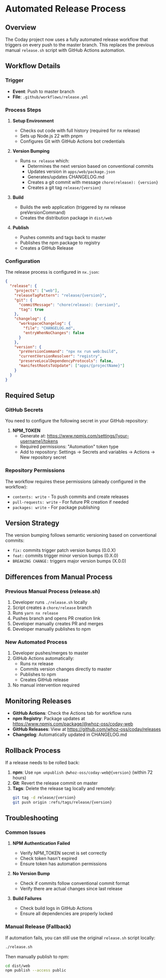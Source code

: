 # Automated Release Process

## Overview

The Coday project now uses a fully automated release workflow that triggers on every push to the master branch. This replaces the previous manual `release.sh` script with GitHub Actions automation.

## Workflow Details

### Trigger
- **Event**: Push to master branch
- **File**: `.github/workflows/release.yml`

### Process Steps

1. **Setup Environment**
   - Checks out code with full history (required for nx release)
   - Sets up Node.js 22 with pnpm
   - Configures Git with GitHub Actions bot credentials

2. **Version Bumping**
   - Runs `nx release` which:
     - Determines the next version based on conventional commits
     - Updates version in `apps/web/package.json`
     - Generates/updates CHANGELOG.md
     - Creates a git commit with message `chore(release): {version}`
     - Creates a git tag `release/{version}`

3. **Build**
   - Builds the web application (triggered by nx release preVersionCommand)
   - Creates the distribution package in `dist/web`

4. **Publish**
   - Pushes commits and tags back to master
   - Publishes the npm package to registry
   - Creates a GitHub Release

### Configuration

The release process is configured in `nx.json`:

```json
{
  "release": {
    "projects": ["web"],
    "releaseTagPattern": "release/{version}",
    "git": {
      "commitMessage": "chore(release): {version}",
      "tag": true
    },
    "changelog": {
      "workspaceChangelog": {
        "file": "CHANGELOG.md",
        "entryWhenNoChanges": false
      }
    },
    "version": {
      "preVersionCommand": "npx nx run web:build",
      "currentVersionResolver": "registry",
      "preserveLocalDependencyProtocols": false,
      "manifestRootsToUpdate": ["apps/{projectName}"]
    }
  }
}
```

## Required Setup

### GitHub Secrets

You need to configure the following secret in your GitHub repository:

1. **NPM_TOKEN**
   - Generate at: https://www.npmjs.com/settings/[your-username]/tokens
   - Required permissions: "Automation" token type
   - Add to repository: Settings → Secrets and variables → Actions → New repository secret

### Repository Permissions

The workflow requires these permissions (already configured in the workflow):
- `contents: write` - To push commits and create releases
- `pull-requests: write` - For future PR creation if needed
- `packages: write` - For package publishing

## Version Strategy

The version bumping follows semantic versioning based on conventional commits:
- `fix:` commits trigger patch version bumps (0.0.X)
- `feat:` commits trigger minor version bumps (0.X.0)
- `BREAKING CHANGE:` triggers major version bumps (X.0.0)

## Differences from Manual Process

### Previous Manual Process (release.sh)
1. Developer runs `./release.sh` locally
2. Script creates a `chore/release` branch
3. Runs `yarn nx release`
4. Pushes branch and opens PR creation link
5. Developer manually creates PR and merges
6. Developer manually publishes to npm

### New Automated Process
1. Developer pushes/merges to master
2. GitHub Actions automatically:
   - Runs nx release
   - Commits version changes directly to master
   - Publishes to npm
   - Creates GitHub release
3. No manual intervention required

## Monitoring Releases

- **GitHub Actions**: Check the Actions tab for workflow runs
- **npm Registry**: Package updates at https://www.npmjs.com/package/@whoz-oss/coday-web
- **GitHub Releases**: View at https://github.com/whoz-oss/coday/releases
- **Changelog**: Automatically updated in CHANGELOG.md

## Rollback Process

If a release needs to be rolled back:

1. **npm**: Use `npm unpublish @whoz-oss/coday-web@{version}` (within 72 hours)
2. **Git**: Revert the release commit on master
3. **Tags**: Delete the release tag locally and remotely:
   ```bash
   git tag -d release/{version}
   git push origin :refs/tags/release/{version}
   ```

## Troubleshooting

### Common Issues

1. **NPM Authentication Failed**
   - Verify NPM_TOKEN secret is set correctly
   - Check token hasn't expired
   - Ensure token has automation permissions

2. **No Version Bump**
   - Check if commits follow conventional commit format
   - Verify there are actual changes since last release

3. **Build Failures**
   - Check build logs in GitHub Actions
   - Ensure all dependencies are properly locked

### Manual Release (Fallback)

If automation fails, you can still use the original `release.sh` script locally:
```bash
./release.sh
```

Then manually publish to npm:
```bash
cd dist/web
npm publish --access public
```